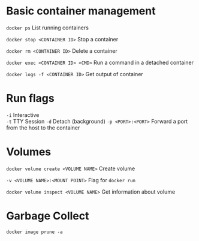 # Basic container management
`docker ps` List running containers

`docker stop <CONTAINER ID>` Stop a container

`docker rm <CONTAINER ID>` Delete a container

`docker exec <CONTAINER ID> <CMD>` Run a command in a detached container

`docker logs -f <CONTAINER ID>` Get output of container

# Run flags
`-i` Interactive  
`-t` TTY Session
`-d` Detach (background)
`-p <PORT>:<PORT>` Forward a port from the host to the container

# Volumes
`docker volume create <VOLUME NAME>` Create volume

`-v <VOLUME NAME>:<MOUNT POINT>` Flag for `docker run`

`docker volume inspect <VOLUME NAME>` Get information about volume 

# Garbage Collect
`docker image prune -a`
